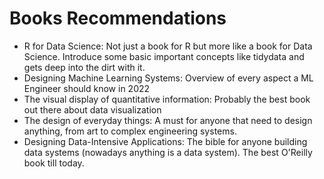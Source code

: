 # Books Recommendations

 - R for Data Science: Not just a book for R but more like a book for Data Science. Introduce some basic important concepts like tidydata and gets deep into the dirt with it.
 - Designing Machine Learning Systems: Overview of every aspect a ML Engineer should know in 2022 
 - The visual display of quantitative information: Probably the best book out there about data visualization
 - The design of everyday things: A must for anyone that need to design anything, from art to complex engineering systems.
 - Designing Data-Intensive Applications: The bible for anyone building data systems (nowadays anything is a data system). The best O'Reilly book till today.
